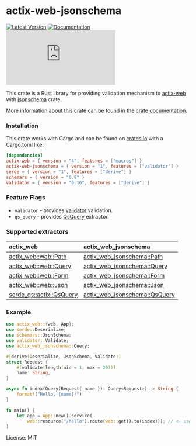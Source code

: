 # actix-web-jsonschema

[![Latest Version](https://img.shields.io/crates/v/actix-web-jsonschema.svg?color=green&style=flat-square)](https://crates.io/crates/actix-web-jsonschema)
[![Documentation](https://docs.rs/actix-web-jsonschema/badge.svg)](https://docs.rs/actix-web-jsonschema)
[![GitHub license](https://badgen.net/github/license/Naereen/Strapdown.js?style=flat-square)](https://github.com/Naereen/StrapDown.js/blob/master/LICENSE)

This crate is a Rust library for providing validation mechanism
to [actix-web](https://github.com/actix/actix-web) with [jsonschema](https://github.com/Stranger6667/jsonschema-rs) crate.

More information about this crate can be found in the [crate documentation](https://docs.rs/actix-web-jsonschema).

### Installation

This crate works with Cargo and can be found on [crates.io](https://crates.io/crates/actix-web-jsonschema) with a Cargo.toml like:

```toml
[dependencies]
actix-web = { version = "4", features = ["macros"] }
actix-web-jsonschema = { version = "1", features = ["validator"] }
serde = { version = "1", features = ["derive"] }
schemars = { version = "0.8" }
validator = { version = "0.16", features = ["derive"] }
```

### Feature Flags

- `validator` - provides [validator](https://github.com/Keats/validator) validation.
- `qs_query` - provides [QsQuery](https://docs.rs/actix-web-jsonschema/latest/actix_web_jsonschema/struct.QsQuery.html) extractor.

### Supported extractors

| actix_web                                                                                      | actix_web_jsonschema                                                                                                  |
| :--------------------------------------------------------------------------------------------- | :-------------------------------------------------------------------------------------------------------------------- |
| [actix_web::web::Path](https://docs.rs/actix-web/latest/actix_web/web/struct.Path.html)        | [actix_web_jsonschema::Path](https://docs.rs/actix-web-jsonschema/latest/actix_web_jsonschema/struct.Path.html)       |
| [actix_web::web::Query](https://docs.rs/actix-web/latest/actix_web/web/struct.Query.html)      | [actix_web_jsonschema::Query](https://docs.rs/actix-web-jsonschema/latest/actix_web_jsonschema/struct.Query.html)     |
| [actix_web::web::Form](https://docs.rs/actix-web/latest/actix_web/web/struct.Form.html)        | [actix_web_jsonschema::Form](https://docs.rs/actix-web-jsonschema/latest/actix_web_jsonschema/struct.Form.html)       |
| [actix_web::web::Json](https://docs.rs/actix-web/latest/actix_web/web/struct.Json.html)        | [actix_web_jsonschema::Json](https://docs.rs/actix-web-jsonschema/latest/actix_web_jsonschema/struct.Json.html)       |
| [serde_qs::actix::QsQuery](https://docs.rs/serde_qs/latest/serde_qs/actix/struct.QsQuery.html) | [actix_web_jsonschema::QsQuery](https://docs.rs/actix-web-jsonschema/latest/actix_web_jsonschema/struct.QsQuery.html) |

### Example

```rust
use actix_web::{web, App};
use serde::Deserialize;
use schemars::JsonSchema;
use validator::Validate;
use actix_web_jsonschema::Query;

#[derive(Deserialize, JsonSchema, Validate)]
struct Request {
    #[validate(length(min = 1, max = 20))]
    name: String,
}

async fn index(Query(Request{ name }): Query<Request>) -> String {
    format!("Hello, {name}!")
}

fn main() {
    let app = App::new().service(
        web::resource("/hello").route(web::get().to(index))); // <- use `Query` extractor
}
```


License: MIT
